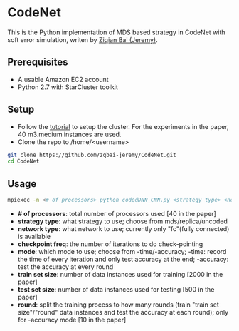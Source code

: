 # CodeNet

This is the Python implementation of MDS based strategy in CodeNet with soft error simulation, writen by [Ziqian Bai (Jeremy)](https://github.com/zqbai-jeremy).

## Prerequisites
- A usable Amazon EC2 account
- Python 2.7 with StarCluster toolkit

## Setup
- Follow the [tutorial](http://mpitutorial.com/tutorials/launching-an-amazon-ec2-mpi-cluster/) to setup the cluster. For the experiments in the paper, 40 m3.medium instances are used.
- Clone the repo to /home/\<username\>
```bash
git clone https://github.com/zqbai-jeremy/CodeNet.git
cd CodeNet
```

## Usage
```bash
mpiexec -n <# of processors> python codedDNN_CNN.py <strategy type> <network type> <checkpoint freq> <mode> <train set size> <test set size> <round>
```
- **\# of processors**: total number of processors used [40 in the paper]
- **strategy type**: what strategy to use; choose from mds/replica/uncoded
- **network type**: what network to use; currently only "fc"(fully connected) is available
- **checkpoint freq**: the number of iterations to do check-pointing
- **mode**: which mode to use; choose from -time/-accuracy; -time: record the time of every iteration and only test accuracy at the end; -accuracy: test the accuracy at every round
- **train set size**: number of data instances used for training [2000 in the paper]
- **test set size**: number of data instances used for testing [500 in the paper]
- **round**: split the training process to how many rounds (train "train set size"/"round" data instances and test the accuracy at each round); only for -accuracy mode [10 in the paper]
